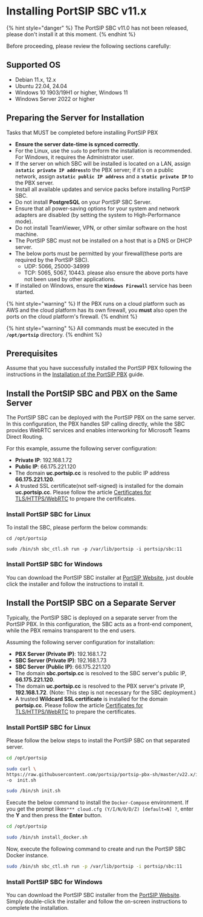 # Installing PortSIP SBC v11.x

{% hint style="danger" %}
The PortSIP SBC v11.0 has not been released, please don't install it at this moment.
{% endhint %}

Before proceeding, please review the following sections carefully:

## Supported OS

* Debian 11.x, 12.x
* Ubuntu 22.04, 24.04
* Windows 10 1903/19H1 or higher, Windows 11
* Windows Server 2022 or higher

## Preparing the Server for Installation <a href="#preparing-the-server-for-installation" id="preparing-the-server-for-installation"></a>

Tasks that MUST be completed before installing PortSIP PBX

* **Ensure the server date-time is synced correctly**.
* For the Linux, use the `sudo` to perform the installation is recommended. For Windows, it requires the Administrator user.
* If the server on which SBC will be installed is located on a LAN, assign &#x61;**`static private IP address`**&#x74;o the PBX server; if it's on a public network, assign &#x61;**`static public IP address`** and a **`static private IP`** to the PBX server.
* Install all available updates and service packs before installing PortSIP SBC.
* Do not install **PostgreSQL** on your PortSIP SBC Server.
* Ensure that all power-saving options for your system and network adapters are disabled (by setting the system to High-Performance mode).
* Do not install TeamViewer, VPN, or other similar software on the host machine.
* The PortSIP SBC must not be installed on a host that is a DNS or DHCP server.
* The below ports must be permitted by your firewall(these ports are required by the PortSIP SBC).
  * UDP: 5066, 25000-34999
  * TCP: 5065, 5067, 10443. please also ensure the above ports have not been used by other applications.
* If installed on Windows, ensure the **`Windows Firewall`** service has been started.

{% hint style="warning" %}
If the PBX runs on a cloud platform such as AWS and the cloud platform has its own firewall, you **must** also open the ports on the cloud platform's firewall.
{% endhint %}

{% hint style="warning" %}
All commands must be executed in the **`/opt/portsip`** directory.
{% endhint %}

## Prerequisites

Assume that you have successfully installed the PortSIP PBX following the instructions in the [Installation of the PortSIP PBX](../../1-installation-of-the-portsip-pbx.md) guide.

## Install the PortSIP SBC and PBX on the Same Server

The PortSIP SBC can be deployed with the PortSIP PBX on the same server. In this configuration, the PBX handles SIP calling directly, while the SBC provides WebRTC services and enables interworking for Microsoft Teams Direct Routing.

For this example, assume the following server configuration:

* **Private IP**: 192.168.1.72
* **Public IP**: 66.175.221.120
* The domain **uc.portsip.cc** is resolved to the public IP address **66.175.221.120**.
* A trusted SSL certificate(not self-signed) is installed for the domain **uc.portsip.cc**. Please follow the article [Certificates for TLS/HTTPS/WebRTC](../../certificates-for-tls-https-webrtc/) to prepare the certificates.

### Install PortSIP SBC for Linux

To install the SBC, please perform the below commands:

```shell
cd /opt/portsip
```

```shell
sudo /bin/sh sbc_ctl.sh run -p /var/lib/portsip -i portsip/sbc:11
```

### Install PortSIP SBC for Windows

You can download the PortSIP SBC installer at [PortSIP Website](https://www.portsip.com/download-portsip-sbc/), just double click the installer and follow the instructions to install it.

## Install the PortSIP SBC on a Separate Server

Typically, the PortSIP SBC is deployed on a separate server from the PortSIP PBX. In this configuration, the SBC acts as a front-end component, while the PBX remains transparent to the end users.

Assuming the following server configuration for installation:

* **PBX Server (Private IP)**: 192.168.1.72
* **SBC Server (Private IP)**: 192.168.1.73
* **SBC Server (Public IP)**: 66.175.221.120
* The domain **sbc.portsip.cc** is resolved to the SBC server's public IP, **66.175.221.120**.
* The domain **uc.portsip.cc** is resolved to the PBX server's private IP, **192.168.1.72**. (Note: This step is not necessary for the SBC deployment.)
* A trusted **Wildcard SSL certificate** is installed for the domain **portsip.cc**. Please follow the article [Certificates for TLS/HTTPS/WebRTC](../../certificates-for-tls-https-webrtc/) to prepare the certificates.

### Install PortSIP SBC for Linux

Please follow the below steps to install the PortSIP SBC on that separated server.

```sh
cd /opt/portsip
```

```sh
sudo curl \
https://raw.githubusercontent.com/portsip/portsip-pbx-sh/master/v22.x/init.sh  \
-o  init.sh
```

```sh
sudo /bin/sh init.sh
```

Execute the below command to install the `Docker-Compose` environment. If you get the prompt likes`*** cloud.cfg (Y/I/N/O/D/Z) [default=N] ?`, enter the **Y** and then press the **Enter** button.

```sh
cd /opt/portsip
```

```sh
sudo /bin/sh install_docker.sh
```

Now, execute the following command to create and run the PortSIP SBC Docker instance.

```sh
sudo /bin/sh sbc_ctl.sh run -p /var/lib/portsip -i portsip/sbc:11
```

### Install PortSIP SBC for Windows

You can download the PortSIP SBC installer from the [PortSIP Website](https://www.portsip.com/download-portsip-sbc/). Simply double-click the installer and follow the on-screen instructions to complete the installation.

